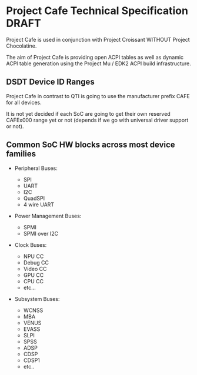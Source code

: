 # Project Cafe Technical Specification DRAFT

Project Cafe is used in conjunction with Project Croissant WITHOUT Project Chocolatine.

The aim of Project Cafe is providing open ACPI tables as well as dynamic ACPI table generation using the Project Mu / EDK2 ACPI build infrastructure.

## DSDT Device ID Ranges

Project Cafe in contrast to QTI is going to use the manufacturer prefix CAFE for all devices.

It is not yet decided if each SoC are going to get their own reserved CAFEx000 range yet or not (depends if we go with universal driver support or not).

## Common SoC HW blocks across most device families

- Peripheral Buses:
    - SPI
    - UART
    - I2C
    - QuadSPI
    - 4 wire UART

- Power Management Buses:
    - SPMI
    - SPMI over I2C

- Clock Buses:
    - NPU CC
    - Debug CC
    - Video CC
    - GPU CC
    - CPU CC
    - etc...

- Subsystem Buses:
    - WCNSS
    - MBA
    - VENUS
    - EVASS
    - SLPI
    - SPSS
    - ADSP
    - CDSP
    - CDSP1
    - etc..